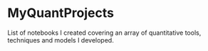 # MyQuantProjects
List of notebooks I created covering an array of quantitative tools, techniques and models I developed.

